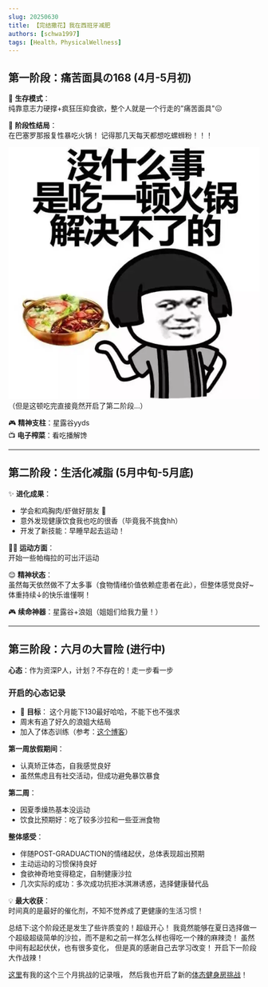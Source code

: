 ```yaml
---
slug: 20250630
title: 【完结撒花】我在西班牙减肥
authors: [schwa1997]
tags: [Health，PhysicalWellness]
---
```



## 第一阶段：痛苦面具の168 (4月-5月初)

🔹 **生存模式**：  
纯靠意志力硬撑+疯狂压抑食欲，整个人就是一个行走的"痛苦面具"😖  

🔹 **阶段性结局**：  
在巴塞罗那报复性暴吃火锅！ 记得那几天每天都想吃螺蛳粉！！！

![火锅报复现场](image.png)  
（但是这顿吃完直接竟然开启了第二阶段...）

🎮 **精神支柱**：星露谷yyds  
📺 **电子榨菜**：看吃播解馋

---

## 第二阶段：生活化减脂 (5月中旬-5月底)
✨ **进化成果**：  
- 学会和鸡胸肉/虾做好朋友 🍤  
- 意外发现健康饮食我也吃的很香（毕竟我不挑食hh）  
- 开发了新技能：早睡早起去运动！  

🏃‍♀️ **运动方面**：  
开始一些帕梅拉的可出汗运动  

😌 **精神状态**：  
虽然每天依然做不了太多事（食物情绪价值依赖症患者在此），但整体感觉良好~  
体重持续↓的快乐谁懂啊！  

🎮 **续命神器**：星露谷+浪姐（姐姐们给我力量！）  

---

## 第三阶段：六月の大冒险 (进行中)  
**心态**：作为资深P人，计划？不存在的！走一步看一步  


### 开启的心态记录    
- 🎯 **目标**：  这个月能下130最好哈哈，不能下也不强求 
- 周末有追了好久的浪姐大结局  
- 加入了体态训练（参考：[这个博客](/blog/20250602)）  
 
**第一周放假期间**：  
- 认真矫正体态，自我感觉良好  
- 虽然焦虑且有社交活动，但成功避免暴饮暴食  

**第二周**：  
- 因夏季燥热基本没运动  
- 饮食比预期好：吃了较多沙拉和一些亚洲食物  
 
**整体感受**：  
- 伴随POST-GRADUACTION的情绪起伏，总体表现超出预期  
- 主动运动的习惯保持良好  
- 食欲神奇地变得稳定，自制健康沙拉  
- 几次实际的成功：多次成功抗拒冰淇淋诱惑，选择健康替代品  

💡 **最大收获**：  
时间真的是最好的催化剂，不知不觉养成了更健康的生活习惯！

总结下:这个阶段还是发生了些许质变的！超级开心！
我竟然能够在夏日选择做一个超级超级简单的沙拉，而不是和之前一样怎么样也得吃一个辣的麻辣烫！
虽然中间有起起伏伏，也有很多变化， 但是真的感谢自己去学习改变！
开启下一阶段大作战辣！

[这里](https://craft-eta.vercel.app/goal/1)有我的这个三个月挑战的记录哦，
然后我也开启了新的[体态健身房挑战](https://craft-eta.vercel.app/goal/2)！
